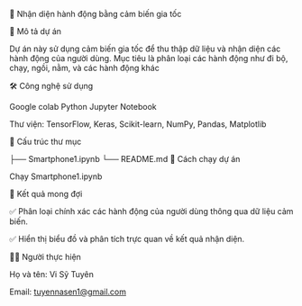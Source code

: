 📌 Nhận diện hành động bằng cảm biến gia tốc

🎯 Mô tả dự án

Dự án này sử dụng cảm biến gia tốc để thu thập dữ liệu và nhận diện các hành động của người dùng. Mục tiêu là phân loại các hành động như đi bộ, chạy, ngồi, nằm, và các hành động khác

🛠️ Công nghệ sử dụng

Google colab Python Jupyter Notebook

Thư viện: TensorFlow, Keras, Scikit-learn, NumPy, Pandas, Matplotlib

📂 Cấu trúc thư mục

├── Smartphone1.ipynb
└── README.md
🚀 Cách chạy dự án

Chạy Smartphone1.ipynb

🎯 Kết quả mong đợi

✅ Phân loại chính xác các hành động của người dùng thông qua dữ liệu cảm biến.

✅ Hiển thị biểu đồ và phân tích trực quan về kết quả nhận diện.

👨‍💻 Người thực hiện

Họ và tên: Vi Sỹ Tuyên

Email: tuyennasen1@gmail.com
